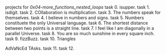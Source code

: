projects for _0x04-more_functions_nested_loops_
task 0. isupper.
task 1. isdigit.
task 2. COllaboration is multiplication.
task 3. The numbers speak for themselves.
task 4. I believe in numbers and signs.
task 5. Numbers constituete the only Universal language.
task 6. The shortest distance between two points is a straight line.
task 7. I feel like I am diagonally in a parallel Universe.
task 8. You are so much sunshine in every square inch.
task 9. fizzBuzz.
task 10. Triangles

AdVaNcEd TAsks.
task 11.
task 12.  
